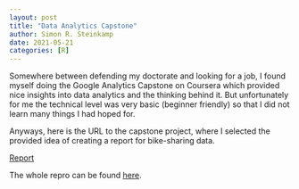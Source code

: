 ```yaml
---
layout: post
title: "Data Analytics Capstone"
author: Simon R. Steinkamp
date: 2021-05-21
categories: [R]
---
```


Somewhere between defending my doctorate and looking for a job, I found myself doing the
Google Analytics Capstone on Coursera which provided nice insights into data analytics and the thinking behind it. But unfortunately for me the technical level was very basic (beginner friendly) so that I did not learn many things I had hoped for.

Anyways, here is the URL to the capstone project, where I selected the provided idea of creating a report for bike-sharing data.

[Report]({{site.baseurl}}/images/cert_capstone.html)

The whole repro can be found [here](https://github.com/SRSteinkamp/rideshare_analystcert).
